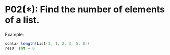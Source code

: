 # P02(\*): Find the number of elements of a list.

Example:
```scala
scala> length(List(1, 1, 2, 3, 5, 8))
res0: Int = 6
```
